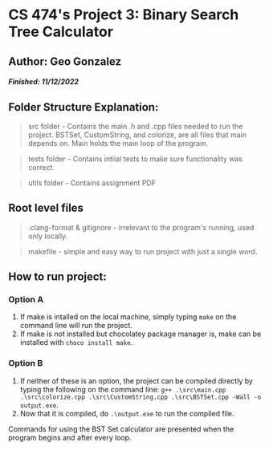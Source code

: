 # CS 474's Project 3: Binary Search Tree Calculator

## Author: Geo Gonzalez

##### Finished: 11/12/2022

## Folder Structure Explanation:

> src folder - Contains the main .h and .cpp files needed to run the project. BSTSet, CustomString, and colorize, are all files that main depends on. Main holds the main loop of the program.

> tests folder - Contains intiial tests to make sure functionality was correct.

> utils folder - Contains assignment PDF

## Root level files

> .clang-format & gitignore - irrelevant to the program's running, used only locally.

> makefile - simple and easy way to run project with just a single word.

## How to run project:

### Option A

1. If make is intalled on the local machine, simply typing `make` on the command line will run the project.
2. If make is not installed but chocolatey package manager is, make can be installed with `choco install make`.

### Option B

1. If neither of these is an option, the project can be compiled directly by typing the following on the command line: `g++ .\src\main.cpp .\src\colorize.cpp .\src\CustomString.cpp .\src\BSTSet.cpp -Wall -o output.exe`.
2. Now that it is compiled, do `.\output.exe` to run the compiled file.

Commands for using the BST Set calculator are presented when the program begins and after every loop.
